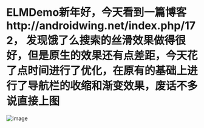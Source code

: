 # ELMDemo新年好，今天看到一篇博客http://androidwing.net/index.php/172， 发现饿了么搜索的丝滑效果做得很好，但是原生的效果还有点差距，今天花了点时间进行了优化，在原有的基础上进行了导航栏的收缩和渐变效果，废话不多说直接上图
![image](https://github.com/sharpayzara/ELMDemo/tree/master/app/src/main/res/drawable/elm.gif) 
